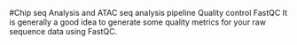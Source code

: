 #Chip seq Analysis and ATAC seq analysis pipeline
Quality control
FastQC
It is generally a good idea to generate some quality metrics for your raw sequence data using FastQC.
